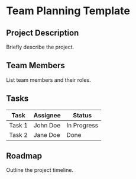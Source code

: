 # Team Planning Template

## Project Description
Briefly describe the project.

## Team Members
List team members and their roles.

## Tasks
| Task | Assignee | Status |
| --- | --- | --- |
| Task 1 | John Doe | In Progress |
| Task 2 | Jane Doe | Done |

## Roadmap
 Outline the project timeline.

